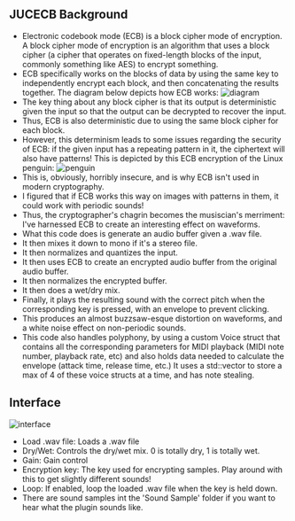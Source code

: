 ## JUCECB Background
- Electronic codebook mode (ECB) is a block cipher mode of encryption. A block cipher mode of encryption is an algorithm that uses a block cipher (a cipher that operates on fixed-length blocks of the input, commonly something like AES) to encrypt something.
- ECB specifically works on the blocks of data by using the same key to independently encrypt each block, and then concatenating the results together. The diagram below depicts how ECB works: ![diagram](https://i.imgur.com/WoEHdRj.png)
- The key thing about any block cipher is that its output is deterministic given the input so that the output can be decrypted to recover the input.
- Thus, ECB is also deterministic due to using the same block cipher for each block.
- However, this determinism leads to some issues regarding the security of ECB: if the given input has a repeating pattern in it, the ciphertext will also have patterns! This is depicted by this ECB encryption of the Linux penguin: ![penguin](https://i.imgur.com/4CzMItx.png)
- This is, obviously, horribly insecure, and is why ECB isn't used in modern cryptography.
- I figured that if ECB works this way on images with patterns in them, it could work with periodic sounds!
- Thus, the cryptographer's chagrin becomes the musiscian's merriment: I've harnessed ECB to create an interesting effect on waveforms.
- What this code does is generate an audio buffer given a .wav file.
- It then mixes it down to mono if it's a stereo file.
- It then normalizes and quantizes the input.
- It then uses ECB to create an encrypted audio buffer from the original audio buffer.
- It then normalizes the encrypted buffer.
- It then does a wet/dry mix.
- Finally, it plays the resulting sound with the correct pitch when the corresponding key is pressed, with an envelope to prevent clicking.
- This produces an almost buzzsaw-esque distortion on waveforms, and a white noise effect on non-periodic sounds.
- This code also handles polyphony, by using a custom Voice struct that contains all the corresponding parameters for MIDI playback (MIDI note number, playback rate, etc) and also holds data needed to calculate the envelope (attack time, release time, etc.) It uses a std::vector to store a max of 4 of these voice structs at a time, and has note stealing.
## Interface
![interface](https://i.imgur.com/qYo9YiP.png)
- Load .wav file: Loads a .wav file
- Dry/Wet: Controls the dry/wet mix. 0 is totally dry, 1 is totally wet.
- Gain: Gain control
- Encryption key: The key used for encrypting samples. Play around with this to get slightly different sounds!
- Loop: If enabled, loop the loaded .wav file when the key is held down.
- There are sound samples int the 'Sound Sample' folder if you want to hear what the plugin sounds like.
